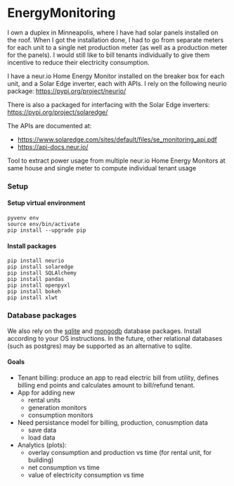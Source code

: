 # EnergyMonitoring

I own a duplex in Minneapolis, where I have had solar panels installed
on the roof.  When I got the installation done, I had to go from separate
meters for each unit to a single net production meter (as well as a production
meter for the panels).  I would still like to bill tenants individually to give
them incentive to reduce their electricity consumption.

I have a neur.io Home Energy Monitor installed on the breaker box for each unit, and a Solar Edge inverter,
each with APIs.  I rely on the following neurio package:
https://pypi.org/project/neurio/

There is also a packaged for interfacing with the Solar Edge inverters:
https://pypi.org/project/solaredge/


The APIs are documented at:
* https://www.solaredge.com/sites/default/files/se_monitoring_api.pdf
* https://api-docs.neur.io/


Tool to extract power usage from multiple neur.io Home Energy Monitors  at same house and single meter to compute individual tenant usage

### Setup
#### Setup virtual environment
```commandline
pyvenv env
source env/bin/activate
pip install --upgrade pip
```

#### Install packages
```commandline
pip install neurio
pip install solaredge
pip install SQLAlchemy
pip install pandas
pip install openpyxl
pip install bokeh
pip install xlwt
```
### Database packages

We also rely on the [sqlite](https://www.sqlite.org/index.html "SQLite") and
[mongodb](ttps://www.mongodb.com "MongoDB") database packages.  Install according
to your OS instructions. In the future, other relational databases (such as postgres)
may be supported as an alternative to sqlite.

#### Goals

* Tenant billing: produce an app to read electric bill from utility, defines billing end points and
  calculates amount to bill/refund tenant.
* App for adding new
  - rental units
  - generation monitors
  - consumption monitors
* Need persistance model for billing, production, conusmption data
  - save data
  - load data
* Analytics (plots):
  - overlay consumption and production vs time (for rental unit, for building)
  - net consumption vs time
  - value of electricity consumption vs time
